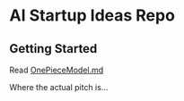 # AI Startup Ideas Repo

## Getting Started

Read [OnePieceModel.md](./OnePieceModel.md)

Where the actual pitch is...
